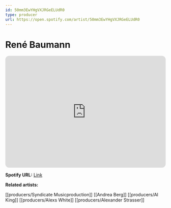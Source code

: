 ```yaml
---
id: 50mm3EwYHgVXJRGeELUdR0
type: producer
url: https://open.spotify.com/artist/50mm3EwYHgVXJRGeELUdR0
---
```

# René Baumann

<iframe style="border-radius:12px" src="https://open.spotify.com/embed/artist/50mm3EwYHgVXJRGeELUdR0" width="100%" height="352" frameBorder="0" allowfullscreen="" allow="autoplay; clipboard-write; encrypted-media; fullscreen; picture-in-picture" loading="lazy"></iframe>

**Spotify URL:** [Link](https://open.spotify.com/artist/50mm3EwYHgVXJRGeELUdR0)

**Related artists:**

[[producers/Syndicate Musicproduction]]
[[Andrea Berg]]
[[producers/Al King]]
[[producers/Alexs White]]
[[producers/Alexander Strasser]]

